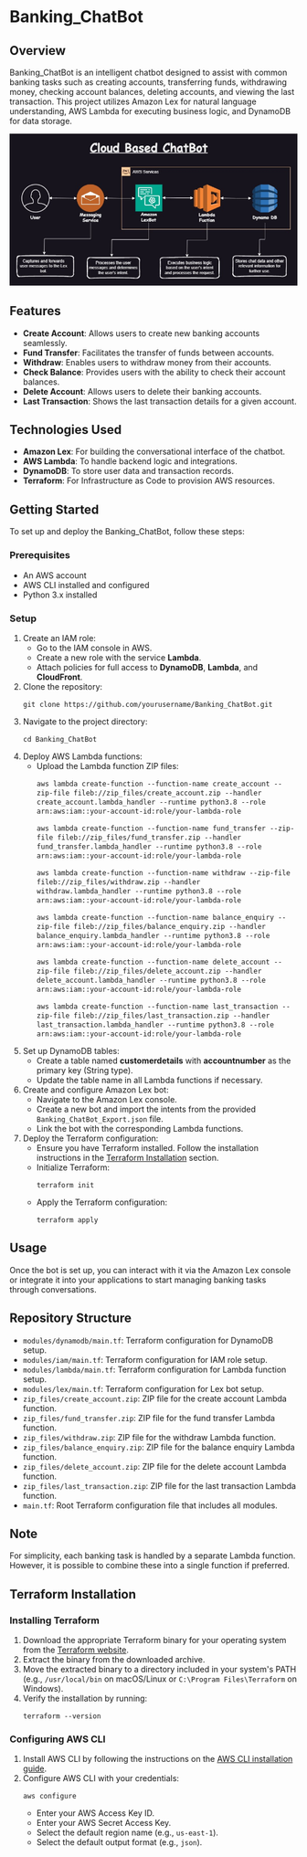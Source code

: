 <!DOCTYPE html>
<html lang="en">
<head>
    <meta charset="UTF-8">
    <meta name="viewport" content="width=device-width, initial-scale=1.0">
</head>
<body>
    <h1>Banking_ChatBot</h1>
    <h2>Overview</h2>
    <p>
        Banking_ChatBot is an intelligent chatbot designed to assist with common banking tasks such as creating accounts, transferring funds, withdrawing money, checking account balances, deleting accounts, and viewing the last transaction. This project utilizes Amazon Lex for natural language understanding, AWS Lambda for executing business logic, and DynamoDB for data storage.
    </p>
    <img src="Architecture.jpg" alt="Architectural Diagram of Banking_ChatBot" style="max-width:100%; height:auto;">
    <h2>Features</h2>
    <ul>
        <li><strong>Create Account</strong>: Allows users to create new banking accounts seamlessly.</li>
        <li><strong>Fund Transfer</strong>: Facilitates the transfer of funds between accounts.</li>
        <li><strong>Withdraw</strong>: Enables users to withdraw money from their accounts.</li>
        <li><strong>Check Balance</strong>: Provides users with the ability to check their account balances.</li>
        <li><strong>Delete Account</strong>: Allows users to delete their banking accounts.</li>
        <li><strong>Last Transaction</strong>: Shows the last transaction details for a given account.</li>
    </ul>
    <h2>Technologies Used</h2>
    <ul>
        <li><strong>Amazon Lex</strong>: For building the conversational interface of the chatbot.</li>
        <li><strong>AWS Lambda</strong>: To handle backend logic and integrations.</li>
        <li><strong>DynamoDB</strong>: To store user data and transaction records.</li>
        <li><strong>Terraform</strong>: For Infrastructure as Code to provision AWS resources.</li>
    </ul>
    <h2>Getting Started</h2>
    <p>
        To set up and deploy the Banking_ChatBot, follow these steps:
    </p>
    <h3>Prerequisites</h3>
    <ul>
        <li>An AWS account</li>
        <li>AWS CLI installed and configured</li>
        <li>Python 3.x installed</li>
    </ul>
    <h3>Setup</h3>
    <ol>
        <li>Create an IAM role:
            <ul>
                <li>Go to the IAM console in AWS.</li>
                <li>Create a new role with the service <strong>Lambda</strong>.</li>
                <li>Attach policies for full access to <strong>DynamoDB</strong>, <strong>Lambda</strong>, and <strong>CloudFront</strong>.</li>
            </ul>
        </li>
        <li>Clone the repository:
            <pre><code>git clone https://github.com/yourusername/Banking_ChatBot.git</code></pre>
        </li>
        <li>Navigate to the project directory:
            <pre><code>cd Banking_ChatBot</code></pre>
        </li>
        <li>Deploy AWS Lambda functions:
            <ul>
                <li>Upload the Lambda function ZIP files:
                    <pre><code>aws lambda create-function --function-name create_account --zip-file fileb://zip_files/create_account.zip --handler create_account.lambda_handler --runtime python3.8 --role arn:aws:iam::your-account-id:role/your-lambda-role</code></pre>
                    <pre><code>aws lambda create-function --function-name fund_transfer --zip-file fileb://zip_files/fund_transfer.zip --handler fund_transfer.lambda_handler --runtime python3.8 --role arn:aws:iam::your-account-id:role/your-lambda-role</code></pre>
                    <pre><code>aws lambda create-function --function-name withdraw --zip-file fileb://zip_files/withdraw.zip --handler withdraw.lambda_handler --runtime python3.8 --role arn:aws:iam::your-account-id:role/your-lambda-role</code></pre>
                    <pre><code>aws lambda create-function --function-name balance_enquiry --zip-file fileb://zip_files/balance_enquiry.zip --handler balance_enquiry.lambda_handler --runtime python3.8 --role arn:aws:iam::your-account-id:role/your-lambda-role</code></pre>
                    <pre><code>aws lambda create-function --function-name delete_account --zip-file fileb://zip_files/delete_account.zip --handler delete_account.lambda_handler --runtime python3.8 --role arn:aws:iam::your-account-id:role/your-lambda-role</code></pre>
                    <pre><code>aws lambda create-function --function-name last_transaction --zip-file fileb://zip_files/last_transaction.zip --handler last_transaction.lambda_handler --runtime python3.8 --role arn:aws:iam::your-account-id:role/your-lambda-role</code></pre>
                </li>
            </ul>
        </li>
        <li>Set up DynamoDB tables:
            <ul>
                <li>Create a table named <strong>customerdetails</strong> with <strong>accountnumber</strong> as the primary key (String type).</li>
                <li>Update the table name in all Lambda functions if necessary.</li>
            </ul>
        </li>
        <li>Create and configure Amazon Lex bot:
            <ul>
                <li>Navigate to the Amazon Lex console.</li>
                <li>Create a new bot and import the intents from the provided <code>Banking_ChatBot_Export.json</code> file.</li>
                <li>Link the bot with the corresponding Lambda functions.</li>
            </ul>
        </li>
        <li>Deploy the Terraform configuration:
            <ul>
                <li>Ensure you have Terraform installed. Follow the installation instructions in the <a href="#terraform-installation">Terraform Installation</a> section.</li>
                <li>Initialize Terraform:
                    <pre><code>terraform init</code></pre>
                </li>
                <li>Apply the Terraform configuration:
                    <pre><code>terraform apply</code></pre>
                </li>
            </ul>
        </li>
    </ol>
    <h2>Usage</h2>
    <p>
        Once the bot is set up, you can interact with it via the Amazon Lex console or integrate it into your applications to start managing banking tasks through conversations.
    </p>
    <h2>Repository Structure</h2>
    <ul>
        <li><code>modules/dynamodb/main.tf</code>: Terraform configuration for DynamoDB setup.</li>
        <li><code>modules/iam/main.tf</code>: Terraform configuration for IAM role setup.</li>
        <li><code>modules/lambda/main.tf</code>: Terraform configuration for Lambda function setup.</li>
        <li><code>modules/lex/main.tf</code>: Terraform configuration for Lex bot setup.</li>
        <li><code>zip_files/create_account.zip</code>: ZIP file for the create account Lambda function.</li>
        <li><code>zip_files/fund_transfer.zip</code>: ZIP file for the fund transfer Lambda function.</li>
        <li><code>zip_files/withdraw.zip</code>: ZIP file for the withdraw Lambda function.</li>
        <li><code>zip_files/balance_enquiry.zip</code>: ZIP file for the balance enquiry Lambda function.</li>
        <li><code>zip_files/delete_account.zip</code>: ZIP file for the delete account Lambda function.</li>
        <li><code>zip_files/last_transaction.zip</code>: ZIP file for the last transaction Lambda function.</li>
        <li><code>main.tf</code>: Root Terraform configuration file that includes all modules.</li>
    </ul>
    <h2>Note</h2>
    <p>
        For simplicity, each banking task is handled by a separate Lambda function. However, it is possible to combine these into a single function if preferred.
    </p>
    <h2 id="terraform-installation">Terraform Installation</h2>
    <h3>Installing Terraform</h3>
    <ol>
        <li>Download the appropriate Terraform binary for your operating system from the <a href="https://www.terraform.io/downloads.html">Terraform website</a>.</li>
        <li>Extract the binary from the downloaded archive.</li>
        <li>Move the extracted binary to a directory included in your system's PATH (e.g., <code>/usr/local/bin</code> on macOS/Linux or <code>C:\Program Files\Terraform</code> on Windows).</li>
        <li>Verify the installation by running:
            <pre><code>terraform --version</code></pre>
        </li>
    </ol>
    <h3>Configuring AWS CLI</h3>
    <ol>
        <li>Install AWS CLI by following the instructions on the <a href="https://docs.aws.amazon.com/cli/latest/userguide/install-cliv2.html">AWS CLI installation guide</a>.</li>
        <li>Configure AWS CLI with your credentials:
            <pre><code>aws configure</code></pre>
            <ul>
                <li>Enter your AWS Access Key ID.</li>
                <li>Enter your AWS Secret Access Key.</li>
                <li>Select the default region name (e.g., <code>us-east-1</code>).</li>
                <li>Select the default output format (e.g., <code>json</code>).</li>
            </ul>
        </li>
    </ol>
</body>
</html>
